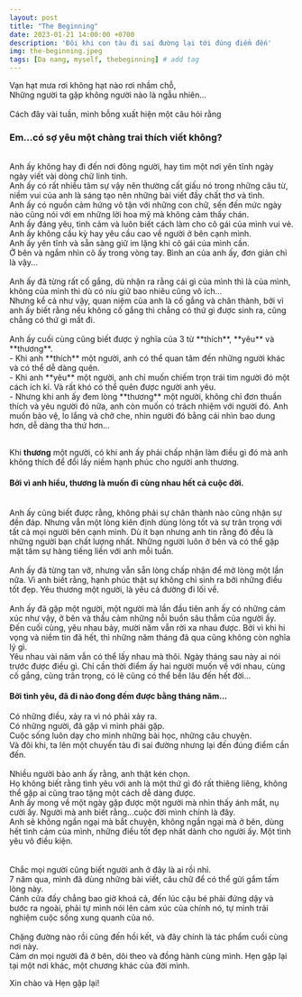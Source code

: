 ```yaml
---
layout: post
title: "The Beginning"
date: 2023-01-21 14:00:00 +0700
description: 'Đôi khi con tàu đi sai đường lại tới đúng điểm đến'
img: the-beginning.jpeg
tags: [Da nang, myself, thebeginning] # add tag
---
```


Vạn hạt mưa rơi không hạt nào rơi nhầm chỗ, 
<br>
Những người ta gặp không người nào là ngẫu nhiên...
<br>
<br>
Cách đây vài tuần, mình bỗng xuất hiện một câu hỏi rằng
<h3>Em...có sợ yêu một chàng trai thích viết không?</h3>
<br>
Anh ấy không hay đi đến nơi đông người, hay tìm một nơi yên tĩnh ngày ngày viết vài dòng chữ linh tinh.
<br>
Anh ấy có rất nhiều tâm sự vậy nên thường cất giấu nó trong những câu từ, niềm vui của anh là sáng tạo nên những bài viết đầy chất thơ và tình.
<br>
Anh ấy có nguồn cảm hứng vô tận với những con chữ, sến đến mức ngày nào cũng nói với em những lời hoa mỹ mà không cảm thấy chán.
<br>
Anh ấy đáng yêu, tình cảm và luôn biết cách làm cho cô gái của  mình vui vẻ. Anh ấy không cầu kỳ hay yêu cầu cao về người ở bên cạnh mình.
<br>
Anh ấy yên tĩnh và sẵn sàng giữ im lặng khi cô gái của mình cần. 
<br>
Ở bên và ngắm nhìn cô ấy trong vòng tay. Bình an của anh ấy, đơn giản chỉ là vậy...
<br>
<br>
Anh ấy đã từng rất cố gắng, dù nhận ra rằng cái gì của mình thì là của mình, không của mình thì dù có níu giữ bao nhiêu cũng vô ích...
<br>
Nhưng kể cả như vậy, quan niệm của anh là cố gắng và chân thành, bởi vì anh ấy biết rằng nếu không cố gắng thì chẳng có thứ gì được sinh ra, cũng chẳng có thứ gì mất đi.
<br>
<br>
Anh ấy cuối cùng cũng biết được ý nghĩa của 3 từ **thích**, **yêu** và **thương**.
<br>
- Khi anh **thích** một người, anh có thể quan tâm đến những người khác và có thể dễ dàng quên.
<br>
- Khi anh **yêu** một người, anh chỉ muốn chiếm trọn trái tim người đó một cách ích kỉ. Và rất khó có thể quên được người anh yêu.
<br>
- Nhưng khi anh ấy đem lòng **thương** một người, không chỉ đơn thuần thích và yêu người đó nữa, anh còn muốn có trách nhiệm với người đó. Anh muốn bảo vệ, lo lắng và chở che, nhìn người đó bằng cái nhìn bao dung hơn, dễ dàng tha thứ hơn…
<br>
<br>

Khi **thương** một người, có khi anh ấy phải chấp nhận làm điều gì đó mà anh không thích để đổi lấy niềm hạnh phúc cho người anh thương.
<br>
<h4>Bởi vì anh hiểu, thương là muốn đi cùng nhau hết cả cuộc đời.</h4>
<br>
Anh ấy cũng biết được rằng, không phải sự chân thành nào cũng nhận sự đền đáp. Nhưng vẫn một lòng kiên định dùng lòng tốt và sự trân trọng với tất cả mọi người bên cạnh mình. Dù ít bạn nhưng anh tin rằng đó đều là những người bạn chất lượng nhất. Những người luôn ở bên và có thể gặp mặt tâm sự hàng tiếng liền với anh mỗi tuần.
<br>
<br>
Anh ấy đã từng tan vỡ, nhưng vẫn sẵn lòng chấp nhận để mở lòng  một lần nữa. Vì anh biết rằng, hạnh phúc thật sự không chỉ sinh ra bởi những điều tốt đẹp. 
Yêu thương một người, là yêu cả đường đi lối về.
<br>
<br>
Anh ấy đã gặp một người, một người mà lần đầu tiên anh ấy có những cảm xúc như vậy, ở bên và thấu cảm những nỗi buồn sâu thẳm của người ấy.
<br>
Đến cuối cùng, yêu nhau bảy, mười năm vẫn rời xa nhau được. Bởi vì khi hi vọng và niềm tin đã hết, thì những năm tháng đã qua cũng không còn nghĩa lý gì. 
<br>
Yêu nhau vài năm vẫn có thể lấy nhau mà thôi. Ngày tháng sau này ai nói trước được điều gì. Chỉ cần thời điểm ấy hai người muốn về với nhau, cùng cố gắng, cùng trân trọng, có lẽ cũng có thể bền lâu đến hết đời...
<br>
<h4>Bởi tình yêu, đã đi nào đong đếm được bằng tháng năm...</h4>
Có những điều, xảy ra vì nó phải xảy ra.
<br>
Có những người, đã gặp vì mình phải gặp.
<br>
Cuộc sống luôn dạy cho mình những bài học, những câu chuyện.
<br>
Và đôi khi, ta lên một chuyến tàu đi sai đường nhưng lại đến đúng điểm cần đến.
<br>
<br>
Nhiều người bảo anh ấy rằng, anh thật kén chọn. 
<br>
Họ không biết rằng tình yêu với anh là một thứ gì đó rất thiêng liêng, không thể gặp ai cũng trao tặng một cách dễ dàng được.
<br>
Anh ấy mong về một ngày gặp được một người mà nhìn thấy ánh mắt, nụ cười ấy. Người mà anh biết rằng...cuộc đời mình chính là đây.
<br>
Anh sẽ không ngần ngại mà bắt chuyện, không ngần ngại mà ở bên, dùng hết tình cảm của mình, những điều tốt đẹp nhất dành cho người ấy. Một tình yêu vô điều kiện.
<br>
<br>
<br>
Chắc mọi người cũng biết người anh ở đây là ai rồi nhỉ. 
<br>
7 năm qua, mình đã dùng những bài viết, câu chữ để có thể gửi gắm tấm lòng này. 
<br>
Cánh cửa đấy chẳng bao giờ khoá cả, đến lúc cậu bé phải đứng dậy và bước ra ngoài, phải tự mình nói lên cảm xúc của chính nó, tự mình trải nghiệm cuộc sống xung quanh của nó.
<br>
<br>
Chặng đường nào rồi cũng đến hồi kết, và đây chính là tác phẩm cuối cùng nơi này.
<br>
Cảm ơn mọi người đã ở bên, dõi theo và đồng hành cùng mình. Hẹn gặp lại tại một nơi khác, một chương khác của đời mình. 
<br>
<p class='center'>Xin chào và Hẹn gặp lại! </p>
